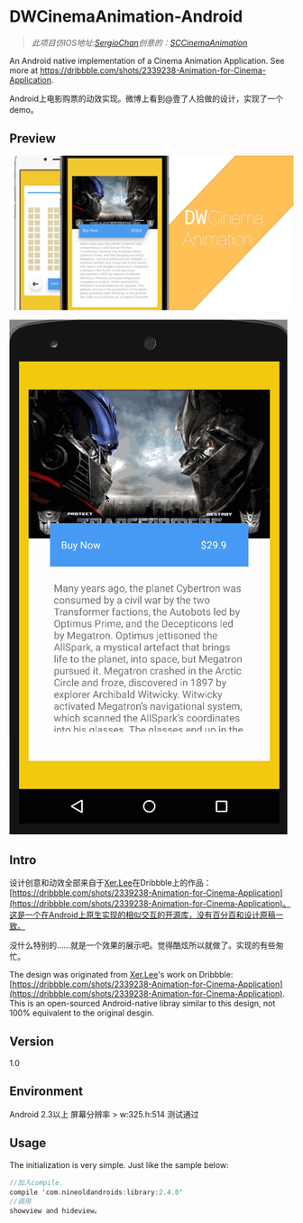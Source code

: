 # DWCinemaAnimation-Android

> *此项目仿IOS地址:[SergioChan](https://github.com/SergioChan)创意的：[SCCinemaAnimation](https://github.com/SergioChan/SCCinemaAnimation)*

An Android native implementation of a Cinema Animation Application. See more at https://dribbble.com/shots/2339238-Animation-for-Cinema-Application.

Android上电影购票的动效实现。微博上看到@壹了人拾做的设计，实现了一个demo。

## Preview
![demo](previewshow.png)

![demo](animationshow.gif)

## Intro

设计创意和动效全部来自于[Xer.Lee](https://dribbble.com/xerlee)在Dribbble上的作品：[https://dribbble.com/shots/2339238-Animation-for-Cinema-Application](https://dribbble.com/shots/2339238-Animation-for-Cinema-Application)。这是一个在Android上原生实现的相似交互的开源库，没有百分百和设计原稿一致。

没什么特别的……就是一个效果的展示吧。觉得酷炫所以就做了。实现的有些匆忙。

The design was originated from [Xer.Lee](https://dribbble.com/xerlee)'s work on Dribbble:[https://dribbble.com/shots/2339238-Animation-for-Cinema-Application](https://dribbble.com/shots/2339238-Animation-for-Cinema-Application). This is an open-sourced Android-native libray similar to this design, not 100% equivalent to the original desgin.


## Version 

1.0

## Environment
Android 2.3以上 屏幕分辨率 > w:325.h:514 测试通过

## Usage

The initialization is very simple. Just like the sample below:

```Objective-C
//加入compile.
compile 'com.nineoldandroids:library:2.4.0' 
//调用 
showview and hideview。
```
